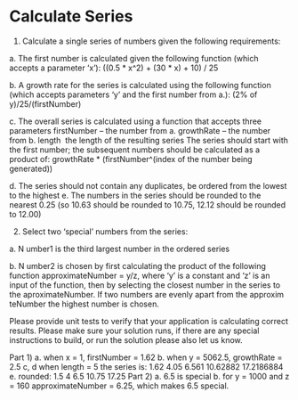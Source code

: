 # Calculate Series

1. Calculate a single series of numbers given the following requirements:

  a. The first number is calculated given the following function (which accepts a parameter ‘x’):
    ((0.5 * x^2) + (30 * x) + 10) / 25
    
  b. A growth rate for the series is calculated using the following function (which accepts parameters ‘y’ and the first number from a.):
    (2% of y)/25/(firstNumber)
    
  c. The overall series is calculated using a function that accepts three parameters firstNumber – the number from a.
    growthRate – the number from b.
    length ­ the length of the resulting series
    The series should start with the first number; the subsequent numbers should be calculated as a product of:
      growthRate * (firstNumber^(index of the number being generated))
      
  d. The series should not contain any duplicates, be ordered from the lowest to the highest e. The numbers in the series should be rounded to the nearest 0.25 (so 10.63 should be rounded to 10.75, 12.12 should be rounded to 12.00)




2. Select two ‘special’ numbers from the series:

  a. N umber1 is the third largest number in the ordered series
  
  b. N umber2 is chosen by first calculating the product of the following function approximateNumber = y/z, where ‘y’ is a constant and ‘z’ is an input of the function, then by selecting the closest number in the series to the aproximateNumber. If two numbers are evenly apart from the approxim teNumber the highest number is chosen.
  
  
  
Please provide unit tests to verify that your application is calculating correct results.
Please make sure your solution runs, if there are any special instructions to build, or run the solution please also let us know.

Part 1)
a. when x = 1, firstNumber = 1.62
b. when y = 5062.5, growthRate = 2.5 c, d when length = 5 the series is:
1.62
4.05
6.561 10.62882 17.2186884
e. rounded:
1.5
4
6.5 10.75 17.25
Part 2)
a. 6.5 is special
b. for y = 1000 and z = 160
approximateNumber = 6.25, which makes 6.5 special.

